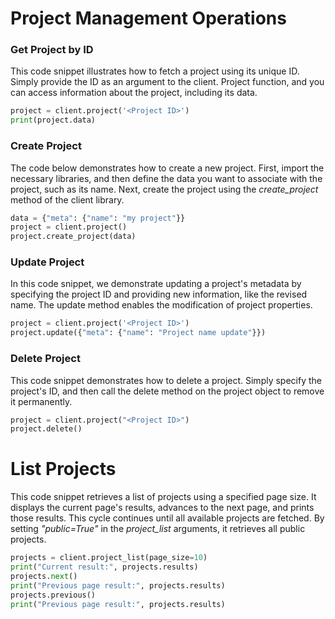 # Project Management Operations

### Get Project by ID
This code snippet illustrates how to fetch a project using its unique ID. Simply provide the ID as an argument to the client. Project function, and you can access information about the project, including its data.

```python
project = client.project('<Project ID>')
print(project.data)
```

### Create Project
The code below demonstrates how to create a new project. First, import the necessary libraries, and then define the data you want to associate with the project, such as its name. Next, create the project using the *create_project* method of the client library.

```python
data = {"meta": {"name": "my project"}}
project = client.project()
project.create_project(data)
```

### Update Project
In this code snippet, we demonstrate updating a project's metadata by specifying the project ID and providing new information, like the revised name. The update method enables the modification of project properties.

```python
project = client.project('<Project ID>')
project.update({"meta": {"name": "Project name update"}})
```

### Delete Project
This code snippet demonstrates how to delete a project. Simply specify the project's ID, and then call the delete method on the project object to remove it permanently.

```python
project = client.project("<Project ID>")
project.delete()
```

# List Projects
This code snippet retrieves a list of projects using a specified page size. It displays the current page's results, advances to the next page, and prints those results. This cycle continues until all available projects are fetched. By setting *"public=True"* in the *project_list* arguments, it retrieves all public projects.

```python
projects = client.project_list(page_size=10)
print("Current result:", projects.results)
projects.next()
print("Previous page result:", projects.results)
projects.previous()
print("Previous page result:", projects.results)
```
